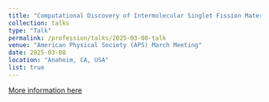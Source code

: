 ```yaml
---
title: "Computational Discovery of Intermolecular Singlet Fission Materials Using Many-Body Perturbation Theory"
collection: talks
type: "Talk"
permalink: /profession/talks/2025-03-08-talk
venue: "American Physical Society (APS) March Meeting"
date: 2025-03-08
location: "Anaheim, CA, USA"
list: true
---
```


[More information here](https://summit.aps.org/events/MAR-F47/5)